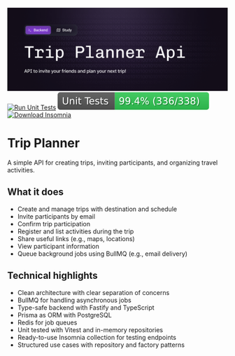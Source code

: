 ![README COVER](./img/Cover.jpg)
[![Run Unit Tests](https://github.com/Casmei/trip-planner-api/actions/workflows/run-unit-tests.yml/badge.svg)](https://github.com/Casmei/trip-planner/actions/workflows/run-unit-tests.yml)
![Unit Testing Coverage](badge.svg)
[![Download Insomnia](https://img.shields.io/badge/Insomnia-black?logo=insomnia&logoColor=5849BE)](https://github.com/Casmei/trip-planner/raw/main/insomnia.yaml)

# Trip Planner
A simple API for creating trips, inviting participants, and organizing travel activities.

## What it does
- Create and manage trips with destination and schedule
- Invite participants by email
- Confirm trip participation
- Register and list activities during the trip
- Share useful links (e.g., maps, locations)
- View participant information
- Queue background jobs using BullMQ (e.g., email delivery)

## Technical highlights
- Clean architecture with clear separation of concerns
- BullMQ for handling asynchronous jobs
- Type-safe backend with Fastify and TypeScript
- Prisma as ORM with PostgreSQL
- Redis for job queues
- Unit tested with Vitest and in-memory repositories
- Ready-to-use Insomnia collection for testing endpoints
- Structured use cases with repository and factory patterns
